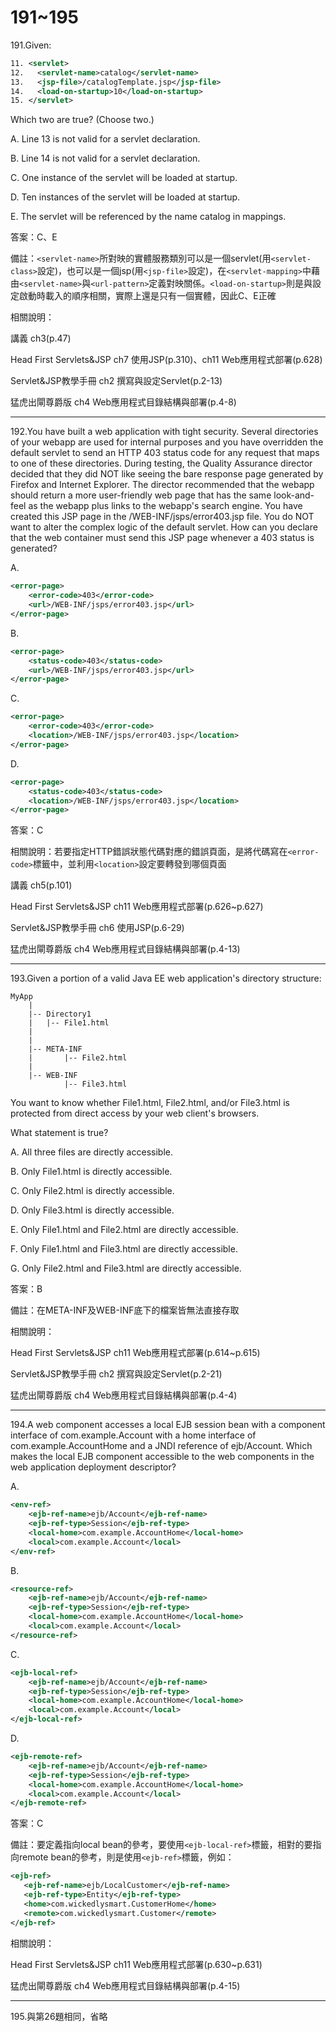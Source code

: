 191~195
========================
191.Given: 

```xml
11. <servlet> 
12.   <servlet-name>catalog</servlet-name> 
13.   <jsp-file>/catalogTemplate.jsp</jsp-file> 
14.   <load-on-startup>10</load-on-startup> 
15. </servlet> 
```

Which two are true? (Choose two.)

A.   Line 13 is not valid for a servlet declaration. 

B.   Line 14 is not valid for a servlet declaration. 

C.   One instance of the servlet will be loaded at startup. 

D.   Ten instances of the servlet will be loaded at startup. 

E.   The servlet will be referenced by the name catalog in mappings.

<!--sec data-title="解析" data-id="section191_2" data-collapse=true ces-->
答案：C、E

備註：`<servlet-name>`所對映的實體服務類別可以是一個servlet(用`<servlet-class>`設定)，也可以是一個jsp(用`<jsp-file>`設定)，在`<servlet-mapping>`中藉由`<servlet-name>`與`<url-pattern>`定義對映關係。`<load-on-startup>`則是與設定啟動時載入的順序相關，實際上還是只有一個實體，因此C、E正確

相關說明：

講義 ch3(p.47)

Head First Servlets&JSP ch7 使用JSP(p.310)、ch11 Web應用程式部署(p.628)

Servlet&JSP教學手冊 ch2 撰寫與設定Servlet(p.2-13)

猛虎出閘尊爵版 ch4 Web應用程式目錄結構與部署(p.4-8)	
<!--endsec-->

---
192.You have built a web application with tight security. Several directories of your webapp are used for internal purposes and you have overridden the default servlet to send an HTTP 403 status code for any request that maps to one of these directories. During testing, the Quality Assurance director decided that they did NOT like seeing the bare response page generated by Firefox and Internet Explorer. The director recommended that the webapp should return a more user-friendly web page that has the same look-and-feel as the webapp plus links to the webapp's search engine. You have created this JSP page in the /WEB-INF/jsps/error403.jsp file. You do NOT want to alter the complex logic of the default servlet. How can you declare that the web container must send this JSP page whenever a 403 status is generated?

A.   

```xml
<error-page> 
	<error-code>403</error-code> 
	<url>/WEB-INF/jsps/error403.jsp</url> 
</error-page> 
```

B.   

```xml
<error-page> 
	<status-code>403</status-code> 
	<url>/WEB-INF/jsps/error403.jsp</url> 
</error-page> 
```

C.   

```xml
<error-page> 
	<error-code>403</error-code> 
	<location>/WEB-INF/jsps/error403.jsp</location> 
</error-page> 
```

D.   

```xml
<error-page> 
	<status-code>403</status-code> 
	<location>/WEB-INF/jsps/error403.jsp</location> 
</error-page>
```

<!--sec data-title="解析" data-id="section192_2" data-collapse=true ces-->
答案：C

相關說明：若要指定HTTP錯誤狀態代碼對應的錯誤頁面，是將代碼寫在`<error-code>`標籤中，並利用`<location>`設定要轉發到哪個頁面

講義 ch5(p.101)

Head First Servlets&JSP ch11 Web應用程式部署(p.626~p.627)

Servlet&JSP教學手冊 ch6 使用JSP(p.6-29)

猛虎出閘尊爵版 ch4 Web應用程式目錄結構與部署(p.4-13)
<!--endsec-->

---
193.Given a portion of a valid Java EE web application's directory structure: 

	MyApp     
		|     
		|-- Directory1    
		|  	|-- File1.html     
		|	
		|    
		|-- META-INF     
		|		|-- File2.html    
		|    
		|-- WEB-INF               
				|-- File3.html 

You want to know whether File1.html, File2.html, and/or File3.html is protected from direct access by your web client's browsers. 

What statement is true?

A.   All three files are directly accessible. 

B.   Only File1.html is directly accessible. 

C.   Only File2.html is directly accessible. 

D.   Only File3.html is directly accessible. 

E.   Only File1.html and File2.html are directly accessible. 

F.   Only File1.html and File3.html are directly accessible. 

G.   Only File2.html and File3.html are directly accessible.

<!--sec data-title="解析" data-id="section193_2" data-collapse=true ces-->
答案：B

備註：在META-INF及WEB-INF底下的檔案皆無法直接存取

相關說明：

Head First Servlets&JSP ch11 Web應用程式部署(p.614~p.615)

Servlet&JSP教學手冊 ch2 撰寫與設定Servlet(p.2-21)

猛虎出閘尊爵版 ch4 Web應用程式目錄結構與部署(p.4-4)
<!--endsec-->

---
194.A web component accesses a local EJB session bean with a component interface of com.example.Account with a home interface of com.example.AccountHome and a JNDI reference of ejb/Account. Which makes the local EJB component accessible to the web components in the web application deployment descriptor?

A.   

```xml
<env-ref> 
	<ejb-ref-name>ejb/Account</ejb-ref-name> 
	<ejb-ref-type>Session</ejb-ref-type> 
	<local-home>com.example.AccountHome</local-home> 
	<local>com.example.Account</local> 
</env-ref> 
```

B.   

```xml
<resource-ref> 
	<ejb-ref-name>ejb/Account</ejb-ref-name> 
	<ejb-ref-type>Session</ejb-ref-type> 
	<local-home>com.example.AccountHome</local-home> 
	<local>com.example.Account</local> 
</resource-ref> 
```

C.   

```xml
<ejb-local-ref> 
	<ejb-ref-name>ejb/Account</ejb-ref-name> 
	<ejb-ref-type>Session</ejb-ref-type> 
	<local-home>com.example.AccountHome</local-home> 
	<local>com.example.Account</local> 
</ejb-local-ref> 
```

D.   

```xml
<ejb-remote-ref> 
	<ejb-ref-name>ejb/Account</ejb-ref-name> 
	<ejb-ref-type>Session</ejb-ref-type> 
	<local-home>com.example.AccountHome</local-home> 
	<local>com.example.Account</local> 
</ejb-remote-ref>
```

<!--sec data-title="解析" data-id="section194_2" data-collapse=true ces-->
答案：C

備註：要定義指向local bean的參考，要使用`<ejb-local-ref>`標籤，相對的要指向remote bean的參考，則是使用`<ejb-ref>`標籤，例如：

```xml
<ejb-ref>
   <ejb-ref-name>ejb/LocalCustomer</ejb-ref-name>
   <ejb-ref-type>Entity</ejb-ref-type>
   <home>com.wickedlysmart.CustomerHome</home>
   <remote>com.wickedlysmart.Customer</remote>
</ejb-ref>  
```

相關說明：

Head First Servlets&JSP ch11 Web應用程式部署(p.630~p.631)

猛虎出閘尊爵版 ch4 Web應用程式目錄結構與部署(p.4-15)
<!--endsec-->

---
195.與第26題相同，省略




